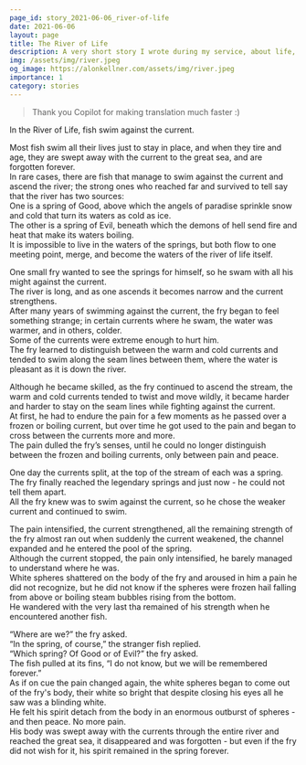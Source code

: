 ```yaml
---
page_id: story_2021-06-06_river-of-life
date: 2021-06-06
layout: page
title: The River of Life
description: A very short story I wrote during my service, about life, ambition, ethics and history.
img: /assets/img/river.jpeg
og_image: https://alonkellner.com/assets/img/river.jpeg
importance: 1
category: stories
---
```


> Thank you Copilot for making translation much faster :)

In the River of Life, fish swim against the current.

Most fish swim all their lives just to stay in place, and when they tire and age, they are swept away with the current to the great sea, and are forgotten forever.  
In rare cases, there are fish that manage to swim against the current and ascend the river; the strong ones who reached far and survived to tell say that the river has two sources:  
One is a spring of Good, above which the angels of paradise sprinkle snow and cold that turn its waters as cold as ice.  
The other is a spring of Evil, beneath which the demons of hell send fire and heat that make its waters boiling.  
It is impossible to live in the waters of the springs, but both flow to one meeting point, merge, and become the waters of the river of life itself.

One small fry wanted to see the springs for himself, so he swam with all his might against the current.  
The river is long, and as one ascends it becomes narrow and the current strengthens.  
After many years of swimming against the current, the fry began to feel something strange; in certain currents where he swam, the water was warmer, and in others, colder.  
Some of the currents were extreme enough to hurt him.  
The fry learned to distinguish between the warm and cold currents and tended to swim along the seam lines between them, where the water is pleasant as it is down the river.

Although he became skilled, as the fry continued to ascend the stream, the warm and cold currents tended to twist and move wildly, it became harder and harder to stay on the seam lines while fighting against the current.  
At first, he had to endure the pain for a few moments as he passed over a frozen or boiling current, but over time he got used to the pain and began to cross between the currents more and more.  
The pain dulled the fry’s senses, until he could no longer distinguish between the frozen and boiling currents, only between pain and peace.

One day the currents split, at the top of the stream of each was a spring.  
The fry finally reached the legendary springs and just now - he could not tell them apart.  
All the fry knew was to swim against the current, so he chose the weaker current and continued to swim.

The pain intensified, the current strengthened, all the remaining strength of the fry almost ran out when suddenly the current weakened, the channel expanded and he entered the pool of the spring.  
Although the current stopped, the pain only intensified, he barely managed to understand where he was.  
White spheres shattered on the body of the fry and aroused in him a pain he did not recognize, but he did not know if the spheres were frozen hail falling from above or boiling steam bubbles rising from the bottom.  
He wandered with the very last tha remained of his strength when he encountered another fish.

“Where are we?” the fry asked.  
“In the spring, of course,” the stranger fish replied.  
“Which spring? Of Good or of Evil?” the fry asked.  
The fish pulled at its fins, “I do not know, but we will be remembered forever.”  
As if on cue the pain changed again, the white spheres began to come out of the fry's body, their white so bright that despite closing his eyes all he saw was a blinding white.  
He felt his spirit detach from the body in an enormous outburst of spheres - and then peace. No more pain.  
His body was swept away with the currents through the entire river and reached the great sea, it disappeared and was forgotten - but even if the fry did not wish for it, his spirit remained in the spring forever.
